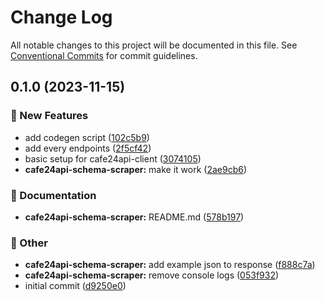 # Change Log

All notable changes to this project will be documented in this file.
See [Conventional Commits](https://conventionalcommits.org) for commit guidelines.

## 0.1.0 (2023-11-15)

### :rocket: New Features

- add codegen script ([102c5b9](https://github.com/shepherd231/cafe24api-client/commit/102c5b95a7b5c46e38f3c74c4ca7a56df4ef8193))
- add every endpoints ([2f5cf42](https://github.com/shepherd231/cafe24api-client/commit/2f5cf4227ec842eb5dac84df3af8aeabbedf32e4))
- basic setup for cafe24api-client ([3074105](https://github.com/shepherd231/cafe24api-client/commit/3074105314c58717d17be61d06aac8ea10076ab4))
- **cafe24api-schema-scraper:** make it work ([2ae9cb6](https://github.com/shepherd231/cafe24api-client/commit/2ae9cb684d68d3a64c606fb3f62316c2361c8397))

### :memo: Documentation

- **cafe24api-schema-scraper:** README.md ([578b197](https://github.com/shepherd231/cafe24api-client/commit/578b197e800b9fa078ea6616195419e618199e8e))

### :mega: Other

- **cafe24api-schema-scraper:** add example json to response ([f888c7a](https://github.com/shepherd231/cafe24api-client/commit/f888c7a231f30246a1f39557e669120d888ef101))
- **cafe24api-schema-scraper:** remove console logs ([053f932](https://github.com/shepherd231/cafe24api-client/commit/053f932e33066bd259455fabc4f2ed4d56bb7c98))
- initial commit ([d9250e0](https://github.com/shepherd231/cafe24api-client/commit/d9250e0f80a1789e5a5813a7b2ab97e8999d9c31))
